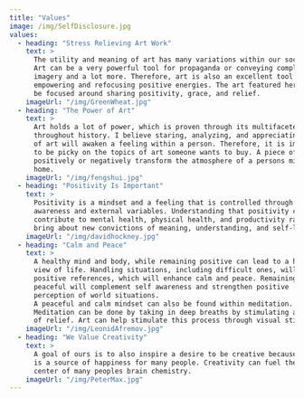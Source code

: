 ```yaml
---
title: "Values"
image: /img/SelfDisclosure.jpg
values:
  - heading: "Stress Relieving Art Work"
    text: >
      The utility and meaning of art has many variations within our society.
      Art can be a very powerful tool for propaganda or conveying complex
      imagery and a lot more. Therefore, art is also an excellent tool in
      empowering and refocusing positive energies. The art featured here will
      be focused around sharing positivity, grace, and relief.
    imageUrl: "/img/GreenWheat.jpg"
  - heading: "The Power of Art"
    text: >
      Art holds a lot of power, which is proven through its multifaceted uses
      throughout history. I believe staring, analyzing, and appreciating a work
      of art will awaken a feeling within a person. Therefore, it is important
      to be picky on the topics of art someone wants to buy. A piece of art can
      positively or negatively transform the atmosphere of a persons mind or
      home.
    imageUrl: "/img/fengshui.jpg"
  - heading: "Positivity Is Important"
    text: >
      Positivity is a mindset and a feeling that is controlled through self
      awareness and external variables. Understanding that positivity can
      contribute to mental health, physical health, and productivity rates can
      bring about new convictions of meaning, understanding, and self-love.  
    imageUrl: "/img/davidhockney.jpg"
  - heading: "Calm and Peace"
    text: >
      A healthy mind and body, while remaining positive can lead to a healthy
      view of life. Handling situations, including difficult ones, will have
      positive references, which will enhance calm and peace. Remaining calm and
      peaceful will complement self awareness and strengthen positive
      perception of world situations.
      A peaceful and calm mindset can also be found within meditation.
      Meditation can be done by taking in deep breaths by stimulating a sense
      of relief. Art can help stimulate this process through visual stimulation.
    imageUrl: "/img/LeonidAfremov.jpg"
  - heading: "We Value Creativity"
    text: >
      A goal of ours is to also inspire a desire to be creative because it
      is a source of happiness for many people. Creativity can fuel the pleasure
      center of many peoples brain chemistry.
    imageUrl: "/img/PeterMax.jpg"
---
```

